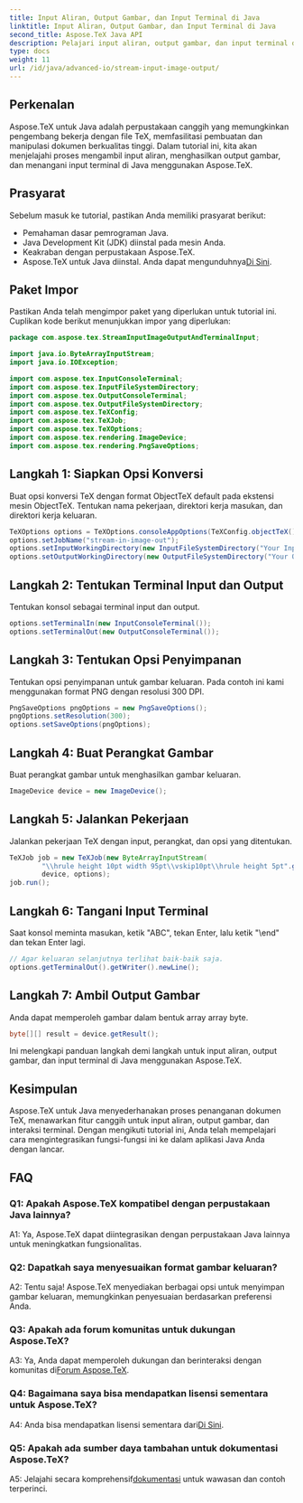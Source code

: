 ```yaml
---
title: Input Aliran, Output Gambar, dan Input Terminal di Java
linktitle: Input Aliran, Output Gambar, dan Input Terminal di Java
second_title: Aspose.TeX Java API
description: Pelajari input aliran, output gambar, dan input terminal di Java menggunakan Aspose.TeX. Tutorial komprehensif untuk integrasi yang lancar.
type: docs
weight: 11
url: /id/java/advanced-io/stream-input-image-output/
---
```

## Perkenalan

Aspose.TeX untuk Java adalah perpustakaan canggih yang memungkinkan pengembang bekerja dengan file TeX, memfasilitasi pembuatan dan manipulasi dokumen berkualitas tinggi. Dalam tutorial ini, kita akan menjelajahi proses mengambil input aliran, menghasilkan output gambar, dan menangani input terminal di Java menggunakan Aspose.TeX.

## Prasyarat

Sebelum masuk ke tutorial, pastikan Anda memiliki prasyarat berikut:

- Pemahaman dasar pemrograman Java.
- Java Development Kit (JDK) diinstal pada mesin Anda.
- Keakraban dengan perpustakaan Aspose.TeX.
-  Aspose.TeX untuk Java diinstal. Anda dapat mengunduhnya[Di Sini](https://releases.aspose.com/tex/java/).

## Paket Impor

Pastikan Anda telah mengimpor paket yang diperlukan untuk tutorial ini. Cuplikan kode berikut menunjukkan impor yang diperlukan:

```java
package com.aspose.tex.StreamInputImageOutputAndTerminalInput;

import java.io.ByteArrayInputStream;
import java.io.IOException;

import com.aspose.tex.InputConsoleTerminal;
import com.aspose.tex.InputFileSystemDirectory;
import com.aspose.tex.OutputConsoleTerminal;
import com.aspose.tex.OutputFileSystemDirectory;
import com.aspose.tex.TeXConfig;
import com.aspose.tex.TeXJob;
import com.aspose.tex.TeXOptions;
import com.aspose.tex.rendering.ImageDevice;
import com.aspose.tex.rendering.PngSaveOptions;
```

## Langkah 1: Siapkan Opsi Konversi

Buat opsi konversi TeX dengan format ObjectTeX default pada ekstensi mesin ObjectTeX. Tentukan nama pekerjaan, direktori kerja masukan, dan direktori kerja keluaran.

```java
TeXOptions options = TeXOptions.consoleAppOptions(TeXConfig.objectTeX());
options.setJobName("stream-in-image-out");
options.setInputWorkingDirectory(new InputFileSystemDirectory("Your Input Directory"));
options.setOutputWorkingDirectory(new OutputFileSystemDirectory("Your Output Directory"));
```

## Langkah 2: Tentukan Terminal Input dan Output

Tentukan konsol sebagai terminal input dan output.

```java
options.setTerminalIn(new InputConsoleTerminal());
options.setTerminalOut(new OutputConsoleTerminal());
```

## Langkah 3: Tentukan Opsi Penyimpanan

Tentukan opsi penyimpanan untuk gambar keluaran. Pada contoh ini kami menggunakan format PNG dengan resolusi 300 DPI.

```java
PngSaveOptions pngOptions = new PngSaveOptions();
pngOptions.setResolution(300);
options.setSaveOptions(pngOptions);
```

## Langkah 4: Buat Perangkat Gambar

Buat perangkat gambar untuk menghasilkan gambar keluaran.

```java
ImageDevice device = new ImageDevice();
```

## Langkah 5: Jalankan Pekerjaan

Jalankan pekerjaan TeX dengan input, perangkat, dan opsi yang ditentukan.

```java
TeXJob job = new TeXJob(new ByteArrayInputStream(
        "\\hrule height 10pt width 95pt\\vskip10pt\\hrule height 5pt".getBytes("ASCII")),
        device, options);
job.run();
```

## Langkah 6: Tangani Input Terminal

Saat konsol meminta masukan, ketik "ABC", tekan Enter, lalu ketik "\end" dan tekan Enter lagi.

```java
// Agar keluaran selanjutnya terlihat baik-baik saja.
options.getTerminalOut().getWriter().newLine();
```

## Langkah 7: Ambil Output Gambar

Anda dapat memperoleh gambar dalam bentuk array array byte.

```java
byte[][] result = device.getResult();
```

Ini melengkapi panduan langkah demi langkah untuk input aliran, output gambar, dan input terminal di Java menggunakan Aspose.TeX.

## Kesimpulan

Aspose.TeX untuk Java menyederhanakan proses penanganan dokumen TeX, menawarkan fitur canggih untuk input aliran, output gambar, dan interaksi terminal. Dengan mengikuti tutorial ini, Anda telah mempelajari cara mengintegrasikan fungsi-fungsi ini ke dalam aplikasi Java Anda dengan lancar.

## FAQ

### Q1: Apakah Aspose.TeX kompatibel dengan perpustakaan Java lainnya?

A1: Ya, Aspose.TeX dapat diintegrasikan dengan perpustakaan Java lainnya untuk meningkatkan fungsionalitas.

### Q2: Dapatkah saya menyesuaikan format gambar keluaran?

A2: Tentu saja! Aspose.TeX menyediakan berbagai opsi untuk menyimpan gambar keluaran, memungkinkan penyesuaian berdasarkan preferensi Anda.

### Q3: Apakah ada forum komunitas untuk dukungan Aspose.TeX?

 A3: Ya, Anda dapat memperoleh dukungan dan berinteraksi dengan komunitas di[Forum Aspose.TeX](https://forum.aspose.com/c/tex/47).

### Q4: Bagaimana saya bisa mendapatkan lisensi sementara untuk Aspose.TeX?

 A4: Anda bisa mendapatkan lisensi sementara dari[Di Sini](https://purchase.aspose.com/temporary-license/).

### Q5: Apakah ada sumber daya tambahan untuk dokumentasi Aspose.TeX?

 A5: Jelajahi secara komprehensif[dokumentasi](https://reference.aspose.com/tex/java/) untuk wawasan dan contoh terperinci.
